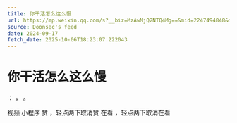 ```yaml
---
title: 你干活怎么这么慢
url: https://mp.weixin.qq.com/s?__biz=MzAwMjQ2NTQ4Mg==&mid=2247494848&idx=1&sn=dc9b334eaed381a986d0727c2279d154
source: Doonsec's feed
date: 2024-09-17
fetch_date: 2025-10-06T18:23:07.222043
---
```


# 你干活怎么这么慢

：
，
。

视频
小程序
赞
，轻点两下取消赞
在看
，轻点两下取消在看